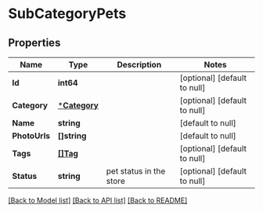 # SubCategoryPets

## Properties
Name | Type | Description | Notes
------------ | ------------- | ------------- | -------------
**Id** | **int64** |  | [optional] [default to null]
**Category** | [***Category**](Category.md) |  | [optional] [default to null]
**Name** | **string** |  | [default to null]
**PhotoUrls** | **[]string** |  | [default to null]
**Tags** | [**[]Tag**](Tag.md) |  | [optional] [default to null]
**Status** | **string** | pet status in the store | [optional] [default to null]

[[Back to Model list]](../README.md#documentation-for-models) [[Back to API list]](../README.md#documentation-for-api-endpoints) [[Back to README]](../README.md)

